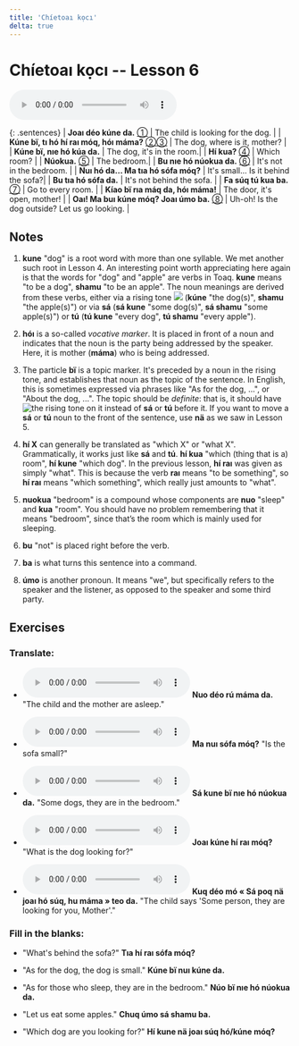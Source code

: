 ```yaml
---
title: 'Chíetoaı kọcı'
delta: true
---
```

# **Chíetoaı kọcı** -- Lesson 6

<audio id="mainaudio" controls src="lesson.mp3"></audio>

{: .sentences}
| **Joaı déo kúne da.**                    [①](#fn-1)           | The child is looking for the dog.  |
| **Kúne bï, tı hó hí raı móq, hóı máma?**  [②](#fn-2)[③](#fn-3) | The dog, where is it, mother?   |
| **Kúne bï, nıe hó kúa da.**                                   | The dog, it's in the room.|
| **Hí kua?**                              [④](#fn-4)           | Which room? |
| **Núokua.**                               [⑤](#fn-5)          | The bedroom.|
| **Bu nıe hó núokua da.**                 [⑥](#fn-6)           | It's not in the bedroom. |
| **Nuı hó da… Ma tıa hó sófa móq?**                            | It's small... Is it behind the sofa?|
| **Bu tıa hó sófa da.**                                        | It's not behind the sofa. |
| **Fa súq tú kua ba.**                    [⑦](#fn-7)           | Go to every room. |
| **Kíao bï rıa máq da, hóı máma!**                              | The door, it's open, mother! |
| **Oaı! Ma buı kúne móq? Joaı úmo ba.**     [⑧](#fn-8)           | Uh-oh! Is the dog outside? Let us go looking. |

## Notes

1. <a name="fn-1" /> **kune** "dog" is a root word with more than one syllable. We met another such root in Lesson 4. An interesting point worth appreciating here again is that the words for "dog" and "apple" are verbs in Toaq. **kune** means "to be a dog", **shamu** "to be an apple". The noun meanings are derived from these verbs, either via a rising tone ![](../tones/d2.png) (**kúne** "the dog(s)", **shamu** "the apple(s)") or via **sá** (**sá kune** "some dog(s)", **sá shamu** "some apple(s)") or **tú** (**tú kune** "every dog", **tú shamu** "every apple").

2. <a name="fn-2" /> **hóı** is a so-called *vocative marker*. It is placed in front of a noun and indicates that the noun is the party being addressed by the speaker. Here, it is mother (**máma**) who is being addressed.

3. <a name="fn-3" /> The particle **bï** is a topic marker. It's preceded by a noun in the rising tone, and establishes that noun as the topic of the sentence. In English, this is sometimes expressed via phrases like "As for the dog, ...", or "About the dog, ...". The topic should be *definite*: that is, it should have ![the rising tone](../tones/d2.png) on it instead of **sá** or **tú** before it. If you want to move a **sá** or **tú** noun to the front of the sentence, use **nä** as we saw in Lesson 5.

4. <a name="fn-4" /> **hí X** can generally be translated as "which X" or "what X". Grammatically, it works just like **sá** and **tú**. **hí kua** "which (thing that is a) room", **hí kune** "which dog". In the previous lesson, **hí raı** was given as simply "what". This is because the verb **raı** means "to be something", so **hí raı** means "which something", which really just amounts to "what".

5. <a name="fn-5" /> **nuokua** "bedroom" is a compound whose components are **nuo** "sleep" and **kua** "room". You should have no problem remembering that it means "bedroom", since that’s the room which is mainly used for sleeping.

6. <a name="fn-6" /> **bu** "not" is placed right before the verb.

7. <a name="fn-7" /> **ba** is what turns this sentence into a command.

8. <a name="fn-8" /> **úmo** is another pronoun. It means "we", but specifically refers to the speaker and the listener, as opposed to the speaker and some third party.

## Exercises

### Translate:

- <audio controls src="ex1.mp3"></audio>
  **Nuo déo rú máma da.**
  <span class="spoiler" tabindex=0>"The child and the mother are asleep."</span>

- <audio controls src="ex2.mp3"></audio>
  **Ma nuı sófa móq?**
  <span class="spoiler" tabindex=0>"Is the sofa small?"</span>

- <audio controls src="ex3.mp3"></audio>
  **Sá kune bï nıe hó núokua da.**
  <span class="spoiler" tabindex=0>"Some dogs, they are in the bedroom."</span>

- <audio controls src="ex4.mp3"></audio>
  **Joaı kúne hí raı móq?**
  <span class="spoiler" tabindex=0>"What is the dog looking for?"</span>

- <audio controls src="ex5.mp3"></audio>
  **Kuq déo mó « Sá poq nä joaı hó súq, hu máma » teo da.**
  <span class="spoiler" tabindex=0>"The child says 'Some person, they are looking for you, Mother'."</span>

### Fill in the blanks:

- "What's behind the sofa?"
  **<span class="spoiler" tabindex=0>Tıa</span> hí <span class="spoiler" tabindex=0>raı</span> sófa <span class="spoiler" tabindex=0>móq</span>?**

- "As for the dog, the dog is small."
  **<span class="spoiler" tabindex=0>Kúne</span> bï <span class="spoiler" tabindex=0>nuı</span> <span class="spoiler" tabindex=0>kúne</span> da.**

- "As for those who sleep, they are in the bedroom."
  **<span class="spoiler" tabindex=0>Núo</span> bï nıe hó <span class="spoiler" tabindex=0>núokua</span> da.**

- "Let us eat some apples."
  **Chuq <span class="spoiler" tabindex=0>úmo</span> sá <span class="spoiler" tabindex=0>shamu</span> <span class="spoiler" tabindex=0>ba</span>.**

- "Which dog are you looking for?"
  **<span class="spoiler" tabindex=0>Hí</span> kune nä <span class="spoiler" tabindex=0>joaı</span> súq <span class="spoiler" tabindex=0>hó/kúne</span> móq?**
